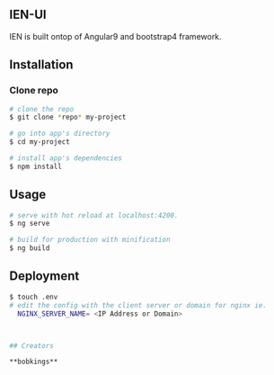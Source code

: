 
## IEN-UI

IEN is built ontop of Angular9 and bootstrap4 framework.



## Installation

### Clone repo

``` bash
# clone the repo
$ git clone *repo* my-project

# go into app's directory
$ cd my-project

# install app's dependencies
$ npm install
```

## Usage
``` bash
# serve with hot reload at localhost:4200.
$ ng serve

# build for production with minification
$ ng build
```

## Deployment
``` bash
$ touch .env 
# edit the config with the client server or domain for nginx ie.
  NGINX_SERVER_NAME= <IP Address or Domain>



## Creators

**bobkings**


